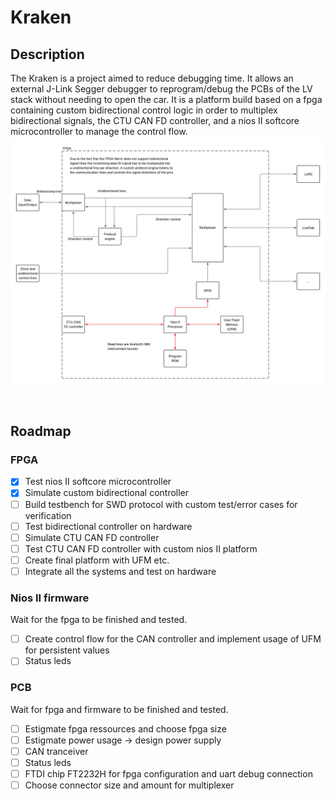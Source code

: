 # Kraken
## Description
The Kraken is a project aimed to reduce debugging time. It allows an external J-Link Segger debugger to reprogram/debug the PCBs of the LV stack without needing to open the car. It is a platform build based on a fpga containing custom bidirectional control logic in order to multiplex bidirectional signals, the CTU CAN FD controller, and a nios II softcore microcontroller to manage the control flow. 
![Fpga architecture](./docs/Documents/fpga_architecture.png)

<br/>

## Roadmap
### FPGA
- [x] Test nios II softcore microcontroller
- [x] Simulate custom bidirectional controller
- [ ] Build testbench for SWD protocol with custom test/error cases for verification
- [ ] Test bidirectional controller on hardware 
- [ ] Simulate CTU CAN FD controller
- [ ] Test CTU CAN FD controller with custom nios II platform
- [ ] Create final platform with UFM etc.
- [ ] Integrate all the systems and test on hardware

### Nios II firmware
Wait for the fpga to be finished and tested.
- [ ] Create control flow for the CAN controller and implement usage of UFM for persistent values
- [ ] Status leds

### PCB
Wait for fpga and firmware to be finished and tested.
- [ ] Estigmate fpga ressources and choose fpga size
- [ ] Estigmate power usage -> design power supply
- [ ] CAN tranceiver
- [ ] Status leds
- [ ] FTDI chip FT2232H for fpga configuration and uart debug connection
- [ ] Choose connector size and amount for multiplexer
